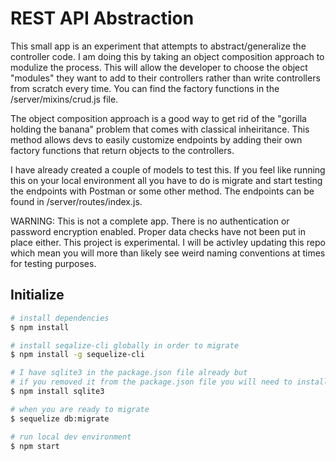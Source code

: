 # REST API Abstraction

This small app is an experiment that attempts to abstract/generalize the controller code. I am doing this by taking an object composition approach to modulize the process. This will allow the developer to choose the object "modules" they want to add to their controllers rather than write controllers from scratch every time. You can find the factory functions in the /server/mixins/crud.js file.

The object composition approach is a good way to get rid of the "gorilla holding the banana" problem that comes with classical inheiritance. This method allows devs to easily customize endpoints by adding their own factory functions that return objects to the controllers.

I have already created a couple of models to test this. If you feel like running this on your local environment all you have to do is migrate and start testing the endpoints with Postman or some other method. The endpoints can be found in /server/routes/index.js.

WARNING: This is not a complete app. There is no authentication or password encryption enabled. Proper data checks have not been put in place either. This project is experimental. I will be activley updating this repo which mean you will more than likely see weird naming conventions at times for testing purposes.

## Initialize

``` bash
# install dependencies
$ npm install

# install seqalize-cli globally in order to migrate
$ npm install -g sequelize-cli

# I have sqlite3 in the package.json file already but
# if you removed it from the package.json file you will need to install it manually
$ npm install sqlite3

# when you are ready to migrate
$ sequelize db:migrate

# run local dev environment
$ npm start

```
